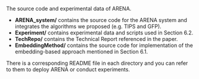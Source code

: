The source code and experimental data of ARENA.

* **ARENA_system/** contains the source code for the ARENA system and integrates the algorithms we proposed (e.g. TIPS and GFP).
* **Experiment/** contains experimental data and scripts used in Section 6.2.
* **TechRepo/** contains the Technical Report referenced in the paper.
* **EmbeddingMethod/** contains the source code for implementation of the embedding-based approach mentioned in Section 6.1.

There is a corresponding README file in each directory and you can refer to them to deploy ARENA or conduct experiments.